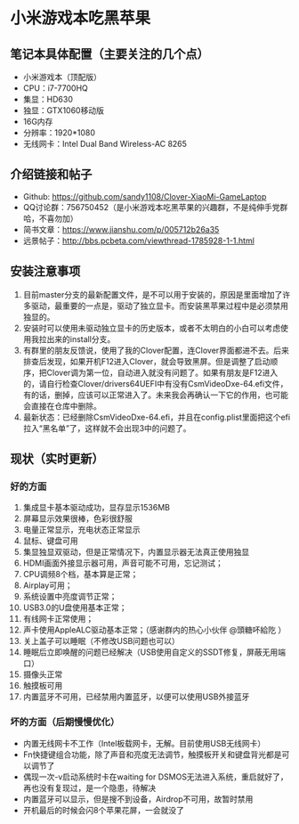 # 小米游戏本吃黑苹果

## 笔记本具体配置（主要关注的几个点）

- 小米游戏本（顶配版）
- CPU：i7-7700HQ
- 集显：HD630
- 独显：GTX1060移动版
- 16G内存
- 分辨率：1920*1080
- 无线网卡：Intel Dual Band Wireless-AC 8265

## 介绍链接和帖子

- Github: https://github.com/sandy1108/Clover-XiaoMi-GameLaptop
- QQ讨论群：756750452（是小米游戏本吃黑苹果的兴趣群，不是纯伸手党群哈，不喜勿加）
- 简书文章：https://www.jianshu.com/p/005712b26a35
- 远景帖子：http://bbs.pcbeta.com/viewthread-1785928-1-1.html

## 安装注意事项

1. 目前master分支的最新配置文件，是不可以用于安装的，原因是里面增加了许多驱动，最重要的一点是，驱动了独立显卡。而安装黑苹果过程中是必须禁用独显的。
2. 安装时可以使用未驱动独立显卡的历史版本，或者不太明白的小白可以考虑使用我拉出来的install分支。
3. 有群里的朋友反馈说，使用了我的Clover配置，连Clover界面都进不去。后来排查后发现，如果开机F12进入Clover，就会导致黑屏。但是调整了启动顺序，把Clover调为第一位，自动进入就没有问题了。如果有朋友是F12进入的，请自行检查Clover/drivers64UEFI中有没有CsmVideoDxe-64.efi文件，有的话，删掉，应该可以正常进入了。未来我会再确认一下它的作用，也可能会直接在仓库中删除。
4. 最新状态：已经删除CsmVideoDxe-64.efi，并且在config.plist里面把这个efi拉入“黑名单”了，这样就不会出现3中的问题了。

## 现状（实时更新）

### 好的方面

1. 集成显卡基本驱动成功，显存显示1536MB
2. 屏幕显示效果很棒，色彩很舒服
3. 电量正常显示，充电状态正常显示
4. 鼠标、键盘可用
5. 集显独显双驱动，但是正常情况下，内置显示器无法真正使用独显
6. HDMI画面外接显示器可用，声音可能不可用，忘记测试；
7. CPU调频8个档，基本算是正常；
8. Airplay可用；
9. 系统设置中亮度调节正常；
10. USB3.0的U盘使用基本正常；
11. 有线网卡正常使用；
12. 声卡使用AppleALC驱动基本正常；（感谢群内的热心小伙伴 @頭糖吥給阣 ）
13. 关上盖子可以睡眠（不修改USB问题也可以）
14. 睡眠后立即唤醒的问题已经解决（USB使用自定义的SSDT修复，屏蔽无用端口）
15. 摄像头正常
16. 触摸板可用
17. 内置蓝牙不可用，已经禁用内置蓝牙，以便可以使用USB外接蓝牙

### 坏的方面（后期慢慢优化）

- 内置无线网卡不工作（Intel板载网卡，无解。目前使用USB无线网卡）
- Fn快捷键组合功能，除了声音和亮度无法调节，触摸板开关和键盘背光都是可以调节了
- 偶现一次-v启动系统时卡在waiting for DSMOS无法进入系统，重启就好了，再也没有复现过，是一个隐患，待解决
- 内置蓝牙可以显示，但是搜不到设备，Airdrop不可用，故暂时禁用
- 开机最后的时候会闪8个苹果花屏，一会就没了
